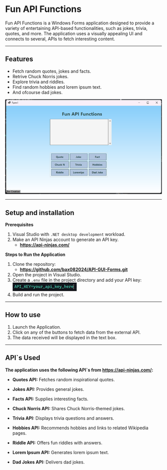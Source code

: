 # Fun API Functions

Fun API Functions is a Windows Forms application designed to provide a variety of 
entertaining API-based functionalities, such as jokes, trivia, quotes, and more. 
The application uses a visually appealing UI and connects to several, 
APIs to fetch interesting content.

---

## Features

- Fetch random quotes, jokes and facts.
- Retrive Chuck Norris jokes.
- Explore trivia and riddles.
- Find random hobbies and lorem ipsum text.
- And ofcourse dad jokes.

![App Screenshot](Images/App.png)

---

## Setup and installation

**Prerequisites**
1. Visual Studio with `.NET desktop development` workload.
2. Make an API Ninjas account to generate an API key.
	- **https://api-ninjas.com/**

**Steps to Run the Application**
1. Clone the repository:
	- **https://github.com/bax082024/API-GUI-Forms.git**
2. Open the project in Visual Studio.
3. Create a `.env` file in the project directory and add your API key:
![API Key Example:](Images/APIKEY.png)
4. Build and run the project.

---

## How to use 
1. Launch the Application.
2. Click on any of the buttons to fetch data from the external API.
3. The data received will be displayed in the text box. 

---

## API`s Used

**The application uses the following API`s from https://api-ninjas.com/:**

- **Quotes API:** Fetches random inspirational quotes.

- **Jokes API:** Provides general jokes.

- **Facts API:** Supplies interesting facts.

- **Chuck Norris API:** Shares Chuck Norris-themed jokes.

- **Trivia API:** Displays trivia questions and answers.

- **Hobbies API:** Recommends hobbies and links to related Wikipedia pages.

- **Riddle API:** Offers fun riddles with answers.

- **Lorem Ipsum API:** Generates lorem ipsum text.

- **Dad Jokes API:** Delivers dad jokes.



